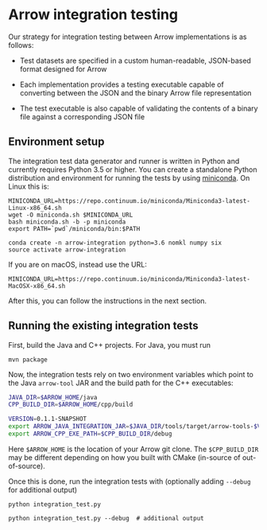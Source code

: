 <!---
  Licensed to the Apache Software Foundation (ASF) under one
  or more contributor license agreements.  See the NOTICE file
  distributed with this work for additional information
  regarding copyright ownership.  The ASF licenses this file
  to you under the Apache License, Version 2.0 (the
  "License"); you may not use this file except in compliance
  with the License.  You may obtain a copy of the License at

    http://www.apache.org/licenses/LICENSE-2.0

  Unless required by applicable law or agreed to in writing,
  software distributed under the License is distributed on an
  "AS IS" BASIS, WITHOUT WARRANTIES OR CONDITIONS OF ANY
  KIND, either express or implied.  See the License for the
  specific language governing permissions and limitations
  under the License.
-->

# Arrow integration testing

Our strategy for integration testing between Arrow implementations is as follows:

* Test datasets are specified in a custom human-readable, JSON-based format
  designed for Arrow

* Each implementation provides a testing executable capable of converting
  between the JSON and the binary Arrow file representation

* The test executable is also capable of validating the contents of a binary
  file against a corresponding JSON file

## Environment setup

The integration test data generator and runner is written in Python and
currently requires Python 3.5 or higher. You can create a standalone Python
distribution and environment for running the tests by using [miniconda][1]. On
Linux this is:

```shell
MINICONDA_URL=https://repo.continuum.io/miniconda/Miniconda3-latest-Linux-x86_64.sh
wget -O miniconda.sh $MINICONDA_URL
bash miniconda.sh -b -p miniconda
export PATH=`pwd`/miniconda/bin:$PATH

conda create -n arrow-integration python=3.6 nomkl numpy six
source activate arrow-integration
```

If you are on macOS, instead use the URL:

```shell
MINICONDA_URL=https://repo.continuum.io/miniconda/Miniconda3-latest-MacOSX-x86_64.sh
```

After this, you can follow the instructions in the next section.

## Running the existing integration tests

First, build the Java and C++ projects. For Java, you must run

```
mvn package
```

Now, the integration tests rely on two environment variables which point to the
Java `arrow-tool` JAR and the build path for the C++ executables:

```bash
JAVA_DIR=$ARROW_HOME/java
CPP_BUILD_DIR=$ARROW_HOME/cpp/build

VERSION=0.1.1-SNAPSHOT
export ARROW_JAVA_INTEGRATION_JAR=$JAVA_DIR/tools/target/arrow-tools-$VERSION-jar-with-dependencies.jar
export ARROW_CPP_EXE_PATH=$CPP_BUILD_DIR/debug
```

Here `$ARROW_HOME` is the location of your Arrow git clone. The
`$CPP_BUILD_DIR` may be different depending on how you built with CMake
(in-source of out-of-source).

Once this is done, run the integration tests with (optionally adding `--debug`
for additional output)

```
python integration_test.py

python integration_test.py --debug  # additional output
```

[1]: https://conda.io/miniconda.html